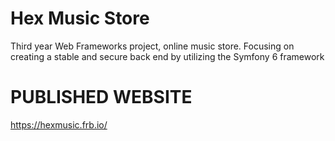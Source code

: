 # Hex Music Store
 Third year Web Frameworks project, online music store.
 Focusing on creating a stable and secure back end by utilizing the Symfony 6 framework


# PUBLISHED WEBSITE
https://hexmusic.frb.io/
